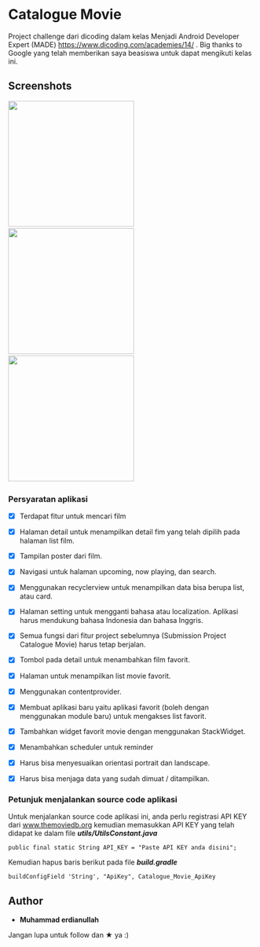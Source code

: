 # Catalogue Movie

Project challenge dari dicoding dalam kelas Menjadi Android Developer Expert (MADE)
https://www.dicoding.com/academies/14/ . Big thanks to Google yang telah memberikan saya beasiswa
untuk dapat mengikuti kelas ini.

## Screenshots

<img src="https://github.com/muherdianullah/Dicoding-Movie-Catalogue/blob/master/screenshots/home.png"
width="256">&nbsp;&nbsp;&nbsp;
<img src="https://github.com/muherdianullah/Dicoding-Movie-Catalogue/blob/master/screenshots/search.png"
width="256">&nbsp;&nbsp;&nbsp;
<img src="https://github.com/muherdianullah/Dicoding-Movie-Catalogue/blob/master/screenshots/detail.png"
width="256">&nbsp;&nbsp;&nbsp;

### Persyaratan aplikasi

* [x] Terdapat fitur untuk mencari film
* [x] Halaman detail untuk menampilkan detail fim yang telah dipilih pada halaman list film.
* [x] Tampilan poster dari film.
* [x] Navigasi untuk halaman upcoming, now playing, dan search.
* [x] Menggunakan recyclerview untuk menampilkan data bisa berupa list, atau card.
* [x] Halaman setting untuk mengganti bahasa atau localization. Aplikasi harus mendukung bahasa Indonesia dan bahasa Inggris.
* [x] Semua fungsi dari fitur project sebelumnya (Submission Project Catalogue Movie) harus tetap berjalan.
* [x] Tombol pada detail untuk menambahkan film favorit.
* [x] Halaman untuk menampilkan list movie favorit.
* [x] Menggunakan contentprovider.
* [x] Membuat aplikasi baru yaitu aplikasi favorit (boleh dengan menggunakan module baru) untuk mengakses list favorit.
* [x] Tambahkan widget favorit movie dengan menggunakan StackWidget.
* [x] Menambahkan scheduler untuk reminder
* [x] Harus bisa menyesuaikan orientasi portrait dan landscape.
* [x] Harus bisa menjaga data yang sudah dimuat / ditampilkan.


### Petunjuk menjalankan source code aplikasi

Untuk menjalankan source code aplikasi ini, anda perlu registrasi API KEY dari www.themoviedb.org
kemudian memasukkan API KEY yang telah didapat ke dalam file ***utils/UtilsConstant.java***

```
public final static String API_KEY = "Paste API KEY anda disini";
```

Kemudian hapus baris berikut pada file ***build.gradle***

```
buildConfigField 'String', "ApiKey", Catalogue_Movie_ApiKey
```

## Author

* **Muhammad erdianullah**

Jangan lupa untuk follow dan ★ ya :)
